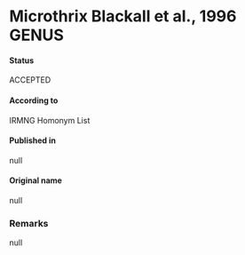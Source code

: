 Microthrix Blackall et al., 1996 GENUS
=======

#### Status
ACCEPTED

#### According to
IRMNG Homonym List

#### Published in
null

#### Original name
null

### Remarks
null